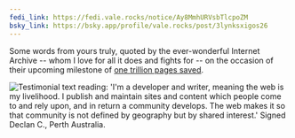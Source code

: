 ```yaml
---
fedi_link: https://fedi.vale.rocks/notice/Ay8MmhURVsbTlcpoZM
bsky_link: https://bsky.app/profile/vale.rocks/post/3lynksxigos26
---
```


Some words from yours truly, quoted by the ever-wonderful Internet Archive -- whom I love for all it does and fights for -- on the occasion of their upcoming milestone of [one trillion pages saved](https://blog.archive.org/trillion/).

![Testimonial text reading: 'I'm a developer and writer, meaning the web is my livelihood. I publish and maintain sites and content which people come to and rely upon, and in return a community develops. The web makes it so that community is not defined by geography but by shared interest.' Signed Declan C., Perth Australia.](https://mastodon.archive.org/system/media_attachments/files/115/191/928/900/794/344/original/9fb8b7ec3d7383b0.png)
